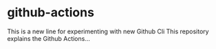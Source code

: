 # github-actions
This is a new line for experimenting with new Github Cli
This repository explains the Github Actions...
